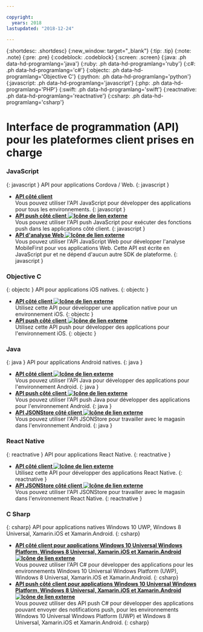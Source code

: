 ```yaml
---

copyright:
  years: 2018
lastupdated: "2018-12-24"

---
```


{:shortdesc: .shortdesc}
{:new_window: target="_blank"}
{:tip: .tip}
{:note: .note}
{:pre: .pre}
{:codeblock: .codeblock}
{:screen: .screen}
{:java: .ph data-hd-programlang='java'}
{:ruby: .ph data-hd-programlang='ruby'}
{:c#: .ph data-hd-programlang='c#'}
{:objectc: .ph data-hd-programlang='Objective C'}
{:python: .ph data-hd-programlang='python'}
{:javascript: .ph data-hd-programlang='javascript'}
{:php: .ph data-hd-programlang='PHP'}
{:swift: .ph data-hd-programlang='swift'}
{:reactnative: .ph data-hd-programlang='reactnative'}
{:csharp: .ph data-hd-programlang='csharp'}

# Interface de programmation (API) pour les plateformes client prises en charge 

### JavaScript
{: javascript }
API pour applications Cordova / Web.
{: javascript }
* **[API côté client](javascript_client_sdk_api.html)**  
    Vous pouvez utiliser l'API JavaScript pour développer des applications pour tous les environnements.
    {: javascript }
* **[API push côté client ![Icône de lien externe](../../icons/launch-glyph.svg "Icône de lien externe")](http://mobilefirstplatform.ibmcloud.com/api-ref/push-hybrid-cordova-js-apidoc/html/refjavascript-mfp-push-hybrid/html/index.html)**  
Vous pouvez utiliser l'API push JavaScript pour exécuter des fonctions push dans les applications côté client.
    {: javascript }
* **[API d'analyse Web ![Icône de lien externe](../../icons/launch-glyph.svg "Icône de lien externe")](http://mobilefirstplatform.ibmcloud.com/api-ref/wl-web-analytics-client-js-apidoc/html/refjavascript-web-analytics-client/html/index.html)**  
    Vous pouvez utiliser l'API JavaScript Web pour développer l'analyse MobileFirst pour vos applications Web. Cette API est écrite en JavaScript pur et ne dépend d'aucun autre SDK de plateforme.
    {: javascript }

### Objective C
{: objectc }
API pour applications iOS natives.
{: objectc }
* **[API côté client ![Icône de lien externe](../../icons/launch-glyph.svg "Icône de lien externe")](http://mobilefirstplatform.ibmcloud.com/api-ref/wl-ios-objc-apidoc/html/refobjc-worklight-ios/html/index.html)**   
    Utilisez cette API pour développer une application native pour un environnement iOS.
    {: objectc }
* **[API push côté client ![Icône de lien externe](../../icons/launch-glyph.svg "Icône de lien externe")](http://mobilefirstplatform.ibmcloud.com/api-ref/push-ios-n-objc-apidoc/html/refobjc-mfp-push-ios-native/html/index.html)**  
    Utilisez cette API push pour développer des applications pour l'environnement iOS.
    {: objectc }

### Java
{: java }
API pour applications Android natives.
{: java }
* **[API côté client ![Icône de lien externe](../../icons/launch-glyph.svg "Icône de lien externe")](http://mobilefirstplatform.ibmcloud.com/api-ref/wl-android-n-java-apidoc/html/refjava-worklight-android-native/html/index.html)**  
    Vous pouvez utiliser l'API Java pour développer des applications pour l'environnement Android.
    {: java }
* **[API push côté client ![Icône de lien externe](../../icons/launch-glyph.svg "Icône de lien externe")](http://mobilefirstplatform.ibmcloud.com/api-ref/push-android-n-java-apidoc/html/refjava-mfp-push-android-native/html/index.html)**  
    Vous pouvez utiliser l'API push Java pour développer des applications pour l'environnement Android.
    {: java }
* **[API JSONStore côté client ![Icône de lien externe](../../icons/launch-glyph.svg "Icône de lien externe")](http://mobilefirstplatform.ibmcloud.com/api-ref/mfp-client-android-jsonstore-8/html/refjava-mfp-client-android-jsonstore/html/)**  
    Vous pouvez utiliser l'API JSONStore pour travailler avec le magasin dans l'environnement Android.
    {: java }

### React Native
{: reactnative }
API pour applications React Native.
{: reactnative }

* **[API côté client ![Icône de lien externe](../../icons/launch-glyph.svg "Icône de lien externe")](http://mobilefirstplatform.ibmcloud.com/api-ref/ibm-mobile-first-reactnative/html/refreactnative-mfp-apidoc/html/index.html)**   
Utilisez cette API pour développer des applications React Native.
    {: reactnative }
* **[API JSONStore côté client ![Icône de lien externe](../../icons/launch-glyph.svg "Icône de lien externe")](http://mobilefirstplatform.ibmcloud.com/api-ref/ibm-mobile-first-reactnative-jsonstore/html/refreactnative-jsonstore-mfp-apidoc/html/index.html)**   
Vous pouvez utiliser l'API JSONStore pour travailler avec le magasin dans l'environnement React Native.
    {: reactnative }

### C Sharp
{: csharp}
API pour applications natives Windows 10 UWP, Windows 8 Universal, Xamarin.iOS et Xamarin.Android.
{: csharp}
* **[API côté client pour applications Windows 10 Universal Windows Platform, Windows 8 Universal, Xamarin.iOS et Xamarin.Android ![Icône de lien externe](../../icons/launch-glyph.svg "Icône de lien externe")](http://public.dhe.ibm.com/software/products/en/MobileFirstPlatform/docs/v800/mfpf_csharp_win8_native_client_api.pdf)**  
    Vous pouvez utiliser l'API C# pour développer des applications pour les environnements Windows 10 Universal Windows Platform (UWP), Windows 8 Universal, Xamarin.iOS et Xamarin.Android.
    {: csharp}
* **[API push côté client pour applications Windows 10 Universal Windows Platform, Windows 8 Universal, Xamarin.iOS et Xamarin.Android ![Icône de lien externe](../../icons/launch-glyph.svg "Icône de lien externe")](http://public.dhe.ibm.com/software/products/en/MobileFirstPlatform/docs/v800/mfpf_csharp_win8_native_client_push_api.pdf)**  
    Vous pouvez utiliser des API push C# pour développer des applications pouvant envoyer des notifications push, pour les environnements Windows 10 Universal Windows Platform (UWP) et Windows 8 Universal, Xamarin.iOS et Xamarin.Android.
    {: csharp}
